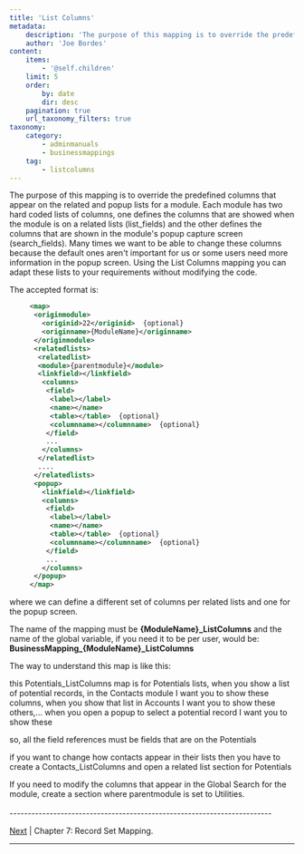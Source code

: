```yaml
---
title: 'List Columns'
metadata:
    description: 'The purpose of this mapping is to override the predefined columns that appear on the related and popup lists for a module.'
    author: 'Joe Bordes'
content:
    items:
        - '@self.children'
    limit: 5
    order:
        by: date
        dir: desc
    pagination: true
    url_taxonomy_filters: true
taxonomy:
    category:
        - adminmanuals
        - businessmappings
    tag:
        - listcolumns
---
```


The purpose of this mapping is to override the predefined columns that
appear on the related and popup lists for a module. Each module has two
hard coded lists of columns, one defines the columns that are showed
when the module is on a related lists (list\_fields) and the other
defines the columns that are shown in the module's popup capture screen
(search\_fields). Many times we want to be able to change these columns
because the default ones aren't important for us or some users need more
information in the popup screen. Using the List Columns mapping you can
adapt these lists to your requirements without modifying the code.

The accepted format is:
```xml
     <map>
      <originmodule>
        <originid>22</originid>  {optional}
        <originname>{ModuleName}</originname>
      </originmodule>
      <relatedlists>
       <relatedlist>
       <module>{parentmodule}</module>
       <linkfield></linkfield>
        <columns>
         <field>
          <label></label>
          <name></name>
          <table></table>  {optional}
          <columnname></columnname>  {optional}
         </field>
         ...
        </columns>
       </relatedlist>
       ....
      </relatedlists>
      <popup>
        <linkfield></linkfield>
        <columns>
         <field>
          <label></label>
          <name></name>
          <table></table>  {optional}
          <columnname></columnname>  {optional}
         </field>
         ...
        </columns>
      </popup>
     </map>
```
where we can define a different set of columns per related lists and one
for the popup screen.

The name of the mapping must be **{ModuleName}\_ListColumns** and the
name of the global variable, if you need it to be per user, would be:
**BusinessMapping\_{ModuleName}\_ListColumns**

The way to understand this map is like this:

<div class="notices blue">
this Potentials_ListColumns map is
for Potentials lists, when you show a list of potential records, in the
Contacts module I want you to show these columns, when you show that
list in Accounts I want you to show these others,... when you open a
popup to select a potential record I want you to show these

so, all the field references must be fields that are on the Potentials

if you want to change how contacts appear in their lists then you have
to create a Contacts_ListColumns and open a related list section for
Potentials 
</div>

<div class="notices blue">
If you need to modify the columns
that appear in the Global Search for the module, create a section where
parentmodule is set to Utilities.
</div>

<br>
------------------------------------------------------------------------

[Next](http://localhost/coreBOSDocumentation/configuration-tools/business-maps/record_set) | Chapter 7: Record Set Mapping.

------------------------------------------------------------------------